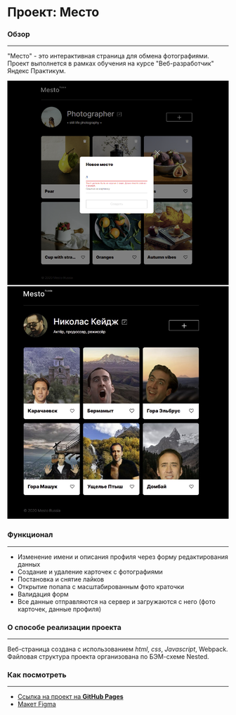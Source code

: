 # Проект: Место

### Обзор

---

"Место" - это интерактивная страница для обмена фотографиями. Проект выполнется в рамках обучения на курсе "Веб-разработчик" Яндекс Практикум.


<img src="./src/images/readme_pic.png" alt="Страница с открытым попапом добавления новой карточки"/>



<img src="./src/images/screenshot2.jpg" alt="Страница"/>



### Функционал

---

- Изменение имени и описания профиля через форму редактирования данных
- Создание и удаление карточек с фотографиями
- Постановка и снятие лайков
- Открытие попапа с масштабированным фото краточки
- Валидация форм
- Все данные отправляются на сервер и загружаются с него (фото карточек, данные профиля)

### О способе реализации проекта

---

Веб-страница создана с использованием _html_, _css_, _Javascript_, Webpack. Файловая структура
проекта
организована по БЭМ-схеме Nested.

### **Как посмотреть**

---

- [Ссылка на проект на **GitHub Pages**](https://julbrn.github.io/mesto/)
- [Макет Figma](https://www.figma.com/file/2cn9N9jSkmxD84oJik7xL7/JavaScript.-Sprint-4?node-id=0%3A1)
